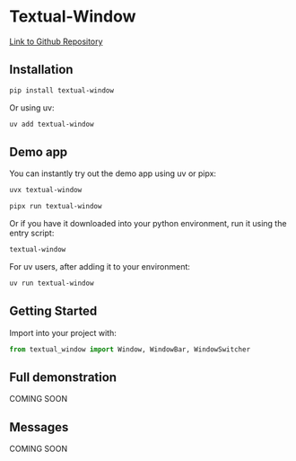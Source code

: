 # Textual-Window

[Link to Github Repository](https://github.com/edward-jazzhands/textual-window)

## Installation

```sh
pip install textual-window
```

Or using uv:

```sh
uv add textual-window
```

## Demo app

You can instantly try out the demo app using uv or pipx:

```sh
uvx textual-window
```

```sh
pipx run textual-window
```

Or if you have it downloaded into your python environment, run it using the entry script:

```sh
textual-window
```

For uv users, after adding it to your environment:

```sh
uv run textual-window
```

## Getting Started

Import into your project with:

```py
from textual_window import Window, WindowBar, WindowSwitcher
```

## Full demonstration

COMING SOON

## Messages

COMING SOON
